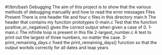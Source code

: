 #!/bin/bash
Debugging 
The aim of this project is to show that the various methods of debugging manuallly and how to read the error messages
Files Present 
There is one header file and four c files in this directory
main.h 
The header that contains my function prototypes
0-main.c
Test that the function positive_or_negative() gives the correct output when given a case of 0.
1-main.c
The infinite loop is present in this file
2-largest_number.c
A test to print out the largest of three numbers, no matter the case.
3-print_remaining_days.c
fixed the print_remaining_days() function so that the output workds correctly for all dates and leap years
